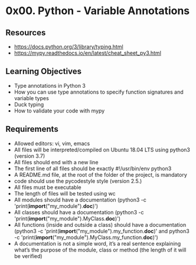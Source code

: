 # 0x00. Python - Variable Annotations

## Resources
* <https://docs.python.org/3/library/typing.html>
* <https://mypy.readthedocs.io/en/latest/cheat_sheet_py3.html>

## Learning Objectives
* Type annotations in Python 3
* How you can use type annotations to specify function signatures and variable types
* Duck typing
* How to validate your code with mypy

## Requirements
* Allowed editors: vi, vim, emacs
* All files will be interpreted/compiled on Ubuntu 18.04 LTS using python3 (version 3.7)
* All files should end with a new line
* The first line of all files should be exactly #!/usr/bin/env python3
* A README.md file, at the root of the folder of the project, is mandatory
* code should use the pycodestyle style (version 2.5.)
* All files must be executable
* The length of files will be tested using wc
* All modules should have a documentation (python3 -c 'print(__import__("my_module").__doc__)')
* All classes should have a documentation (python3 -c 'print(__import__("my_module").MyClass.__doc__)')
* All functions (inside and outside a class) should have a documentation (python3 -c 'print(__import__("my_module").my_function.__doc__)' and python3 -c 'print(__import__("my_module").MyClass.my_function.__doc__)')
* A documentation is not a simple word, it’s a real sentence explaining what’s the purpose of the module, class or method (the length of it will be verified)


